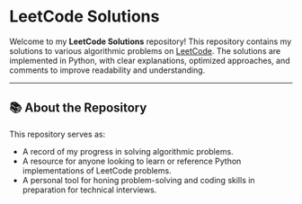 # LeetCode Solutions

Welcome to my **LeetCode Solutions** repository! This repository contains my solutions to various algorithmic problems on [LeetCode](https://leetcode.com). The solutions are implemented in Python, with clear explanations, optimized approaches, and comments to improve readability and understanding.

---

## 📚 About the Repository

This repository serves as:
- A record of my progress in solving algorithmic problems.
- A resource for anyone looking to learn or reference Python implementations of LeetCode problems.
- A personal tool for honing problem-solving and coding skills in preparation for technical interviews.





